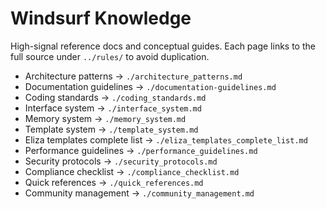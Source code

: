 # Windsurf Knowledge

High-signal reference docs and conceptual guides. Each page links to the full source under `../rules/` to avoid duplication.

- Architecture patterns → `./architecture_patterns.md`
- Documentation guidelines → `./documentation-guidelines.md`
- Coding standards → `./coding_standards.md`
- Interface system → `./interface_system.md`
- Memory system → `./memory_system.md`
- Template system → `./template_system.md`
 - Eliza templates complete list → `./eliza_templates_complete_list.md`
- Performance guidelines → `./performance_guidelines.md`
- Security protocols → `./security_protocols.md`
- Compliance checklist → `./compliance_checklist.md`
- Quick references → `./quick_references.md`
 - Community management → `./community_management.md`
